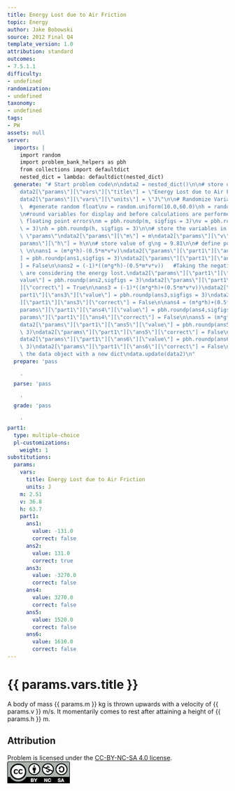 ```yaml
---
title: Energy Lost due to Air Friction
topic: Energy
author: Jake Bobowski
source: 2012 Final Q4
template_version: 1.0
attribution: standard
outcomes:
- 7.5.1.1
difficulty:
- undefined
randomization:
- undefined
taxonomy:
- undefined
tags:
- PW
assets: null
server:
  imports: |
    import random
    import problem_bank_helpers as pbh
    from collections import defaultdict
    nested_dict = lambda: defaultdict(nested_dict)
  generate: "# Start problem code\n\ndata2 = nested_dict()\n\n# store units etc\n\
    data2[\"params\"][\"vars\"][\"title\"] = \"Energy Lost due to Air Friction\"\n\
    data2[\"params\"][\"vars\"][\"units\"] = \"J\"\n\n# Randomize Variables\nm = random.uniform(0.50,3.00)\
    \  #generate random float\nv = random.uniform(10.0,60.0)\nh = random.uniform(5.0,100.0)\n\
    \n#round variables for display and before calculations are performed to avoid\
    \ floating point errors\nm = pbh.roundp(m, sigfigs = 3)\nv = pbh.roundp(v, sigfigs\
    \ = 3)\nh = pbh.roundp(h, sigfigs = 3)\n\n# store the variables in the dictionary\
    \ \"params\"\ndata2[\"params\"][\"m\"] = m\ndata2[\"params\"][\"v\"] = v\ndata2[\"\
    params\"][\"h\"] = h\n\n# store value of g\ng = 9.81\n\n# define possible answers.\
    \ \n\nans1 = (m*g*h)-(0.5*m*v*v)\ndata2[\"params\"][\"part1\"][\"ans1\"][\"value\"\
    ] = pbh.roundp(ans1,sigfigs = 3)\ndata2[\"params\"][\"part1\"][\"ans1\"][\"correct\"\
    ] = False\n\nans2 = (-1)*((m*g*h)-(0.5*m*v*v))   #Taking the negative since we\
    \ are considering the energy lost.\ndata2[\"params\"][\"part1\"][\"ans2\"][\"\
    value\"] = pbh.roundp(ans2,sigfigs = 3)\ndata2[\"params\"][\"part1\"][\"ans2\"\
    ][\"correct\"] = True\n\nans3 = (-1)*((m*g*h)+(0.5*m*v*v))\ndata2[\"params\"][\"\
    part1\"][\"ans3\"][\"value\"] = pbh.roundp(ans3,sigfigs = 3)\ndata2[\"params\"\
    ][\"part1\"][\"ans3\"][\"correct\"] = False\n\nans4 = (m*g*h)+(0.5*m*v*v)\ndata2[\"\
    params\"][\"part1\"][\"ans4\"][\"value\"] = pbh.roundp(ans4,sigfigs = 3)\ndata2[\"\
    params\"][\"part1\"][\"ans4\"][\"correct\"] = False\n\nans5 = (m*g*h)-(0.5*m*v)\n\
    data2[\"params\"][\"part1\"][\"ans5\"][\"value\"] = pbh.roundp(ans5,sigfigs =\
    \ 3)\ndata2[\"params\"][\"part1\"][\"ans5\"][\"correct\"] = False\n\nans6 = (m*g*h)+(0.5*m*v)\n\
    data2[\"params\"][\"part1\"][\"ans6\"][\"value\"] = pbh.roundp(ans6,sigfigs =\
    \ 3)\ndata2[\"params\"][\"part1\"][\"ans6\"][\"correct\"] = False\n\n# Update\
    \ the data object with a new dict\ndata.update(data2)\n"
  prepare: 'pass

    '
  parse: 'pass

    '
  grade: 'pass

    '
part1:
  type: multiple-choice
  pl-customizations:
    weight: 1
substitutions:
  params:
    vars:
      title: Energy Lost due to Air Friction
      units: J
    m: 2.51
    v: 36.8
    h: 63.7
    part1:
      ans1:
        value: -131.0
        correct: false
      ans2:
        value: 131.0
        correct: true
      ans3:
        value: -3270.0
        correct: false
      ans4:
        value: 3270.0
        correct: false
      ans5:
        value: 1520.0
        correct: false
      ans6:
        value: 1610.0
        correct: false
---
```

# {{ params.vars.title }}
A body of mass {{ params.m }} kg is thrown upwards with a velocity of {{ params.v }} m/s.
It momentarily comes to rest after attaining a height of {{ params.h }} m.

## Attribution

Problem is licensed under the [CC-BY-NC-SA 4.0 license](https://creativecommons.org/licenses/by-nc-sa/4.0/).
![The Creative Commons 4.0 license requiring attribution-BY, non-commercial-NC, and share-alike-SA license.](https://raw.githubusercontent.com/firasm/bits/master/by-nc-sa.png)